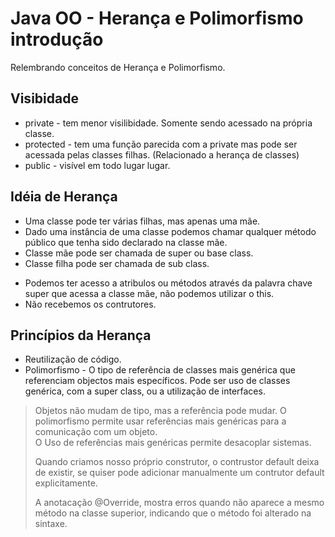 # Java OO - Herança e Polimorfismo introdução
Relembrando conceitos de Herança e Polimorfismo.
<p></p>

## Visibidade
* private - tem menor visilibidade. Somente sendo acessado na própria classe.
* protected - tem uma função parecida com a private mas pode ser acessada pelas classes filhas. (Relacionado a herança de classes)
* public - visível em todo lugar lugar.
<p></p>

## Idéia de Herança
* Uma classe pode ter várias filhas, mas apenas uma mãe.
* Dado uma instância de uma classe podemos chamar qualquer método público que tenha sido declarado na classe mãe.
* Classe mãe pode ser chamada de super ou base class.
* Classe filha pode ser chamada de sub class.
<p></p>

* Podemos ter acesso a atribulos ou métodos através da palavra chave super que acessa a classe mãe, não podemos utilizar o this.
* Não recebemos os contrutores.
<p></p>

## Princípios da Herança
* Reutilização de código.
* Polimorfismo - O tipo de referência de classes mais genérica que referenciam objectos mais específicos. Pode ser uso de classes genérica, com a super class, ou a utilização de interfaces.

<p></p>
<blockquote>
  <p>Objetos não mudam de tipo, mas a referência pode mudar. O polimorfismo permite usar referências mais genéricas para a comunicação com um objeto.
  <br>O Uso de referências mais genéricas permite desacoplar sistemas.</p>
  <p>Quando criamos nosso próprio construtor, o contrustor default deixa de existir, se quiser pode adicionar manualmente um contrutor default explicitamente.
  <p>A anotacação @Override, mostra erros quando não aparece a mesmo método na classe superior, indicando que o método foi alterado na sintaxe.</p>
</blockquote>
